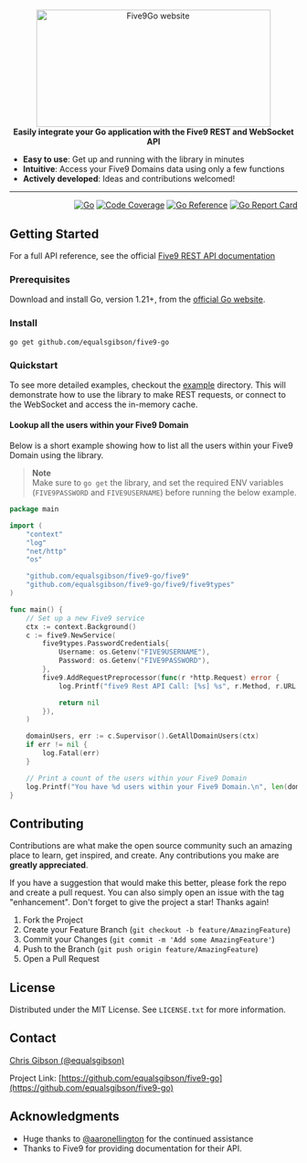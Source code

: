 <!-- markdownlint-configure-file { "MD004": { "style": "consistent" } } -->
<!-- markdownlint-disable MD033 -->

#

<p align="center">
  <picture>
    <source media="(prefers-color-scheme: dark)" srcset="https://equalsgibson.github.io/five9-go/logo-dark.png">
    <source media="(prefers-color-scheme: light)" srcset="https://equalsgibson.github.io/five9-go/logo-light.png">
    <img src="https://equalsgibson.github.io/five9-go/logo-light.png" width="410" height="205" alt="Five9Go website">
  </picture>
    <br>
    <strong>Easily integrate your Go application with the Five9 REST and WebSocket API</strong>

</p>

<!-- markdownlint-enable MD033 -->

-   **Easy to use**: Get up and running with the library in minutes
-   **Intuitive**: Access your Five9 Domains data using only a few functions
-   **Actively developed**: Ideas and contributions welcomed!

---

<div align="right">

[![Go][golang]][golang-url]
[![Code Coverage][coverage]][coverage-url]
[![Go Reference][goref]][goref-url]
[![Go Report Card][goreport]][goreport-url]

</div>

## Getting Started

For a full API reference, see the official [Five9 REST API documentation](https://webapps.five9.com/assets/files/for_customers/documentation/apis/vcc-agent+supervisor-rest-api-reference-guide.pdf)

### Prerequisites

Download and install Go, version 1.21+, from the [official Go website](https://go.dev/doc/install).

### Install

```shell
go get github.com/equalsgibson/five9-go
```

### Quickstart

To see more detailed examples, checkout the [example](/example/) directory. This will demonstrate how to use the library to make REST requests, or connect to the WebSocket and access the in-memory cache.

#### Lookup all the users within your Five9 Domain

Below is a short example showing how to list all the users within your Five9 Domain using the library.

> **Note**  
> Make sure to `go get` the library, and set the required ENV variables (`FIVE9PASSWORD` and `FIVE9USERNAME`) before running the below example.

```go
package main

import (
	"context"
	"log"
	"net/http"
	"os"

	"github.com/equalsgibson/five9-go/five9"
	"github.com/equalsgibson/five9-go/five9/five9types"
)

func main() {
	// Set up a new Five9 service
	ctx := context.Background()
	c := five9.NewService(
		five9types.PasswordCredentials{
			Username: os.Getenv("FIVE9USERNAME"),
			Password: os.Getenv("FIVE9PASSWORD"),
		},
		five9.AddRequestPreprocessor(func(r *http.Request) error {
			log.Printf("five9 Rest API Call: [%s] %s", r.Method, r.URL.String())

			return nil
		}),
	)

	domainUsers, err := c.Supervisor().GetAllDomainUsers(ctx)
	if err != nil {
		log.Fatal(err)
	}

	// Print a count of the users within your Five9 Domain
	log.Printf("You have %d users within your Five9 Domain.\n", len(domainUsers))
}
```

<!-- CONTRIBUTING -->

## Contributing

Contributions are what make the open source community such an amazing place to learn, get inspired, and create. Any contributions you make are **greatly appreciated**.

If you have a suggestion that would make this better, please fork the repo and create a pull request. You can also simply open an issue with the tag "enhancement".
Don't forget to give the project a star! Thanks again!

1. Fork the Project
2. Create your Feature Branch (`git checkout -b feature/AmazingFeature`)
3. Commit your Changes (`git commit -m 'Add some AmazingFeature'`)
4. Push to the Branch (`git push origin feature/AmazingFeature`)
5. Open a Pull Request

<!-- LICENSE -->

## License

Distributed under the MIT License. See `LICENSE.txt` for more information.

<!-- CONTACT -->

## Contact

[Chris Gibson (@equalsgibson)](https://github.com/equalsgibson)

Project Link: [https://github.com/equalsgibson/five9-go](https://github.com/equalsgibson/five9-go)

<!-- ACKNOWLEDGMENTS -->

## Acknowledgments

-   Huge thanks to [@aaronellington](https://github.com/aaronellington) for the continued assistance
-   Thanks to Five9 for providing documentation for their API.

<!-- MARKDOWN LINKS & IMAGES -->
<!-- https://www.markdownguide.org/basic-syntax/#reference-style-links -->

[golang]: https://img.shields.io/badge/v1.21-000?logo=go&logoColor=fff&labelColor=444&color=%2300ADD8
[golang-url]: https://go.dev/
[coverage]: https://img.shields.io/badge/dynamic/json?url=https%3A%2F%2Fequalsgibson.github.io%2Ffive9-go%2Fcoverage%2Fcoverage.json&query=%24.total&label=Coverage
[coverage-url]: https://equalsgibson.github.io/five9-go/coverage/coverage.html
[goaction]: https://github.com/equalsgibson/five9-go/actions/workflows/go.yml/badge.svg?branch=main
[goaction-url]: https://github.com/equalsgibson/five9-go/actions/workflows/go.yml
[goref]: https://pkg.go.dev/badge/github.com/equalsgibson/five9-go.svg
[goref-url]: https://pkg.go.dev/github.com/equalsgibson/five9-go
[goreport]: https://goreportcard.com/badge/github.com/equalsgibson/five9-go
[goreport-url]: https://goreportcard.com/report/github.com/equalsgibson/five9-go
